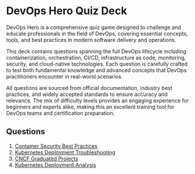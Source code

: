 # DevOps Hero Quiz Deck

DevOps Hero is a comprehensive quiz game designed to challenge and educate professionals in the field of DevOps, covering essential concepts, tools, and best practices in modern software delivery and operations.

This deck contains questions spanning the full DevOps lifecycle including containerization, orchestration, CI/CD, infrastructure as code, monitoring, security, and cloud-native technologies. Each question is carefully crafted to test both fundamental knowledge and advanced concepts that DevOps practitioners encounter in real-world scenarios.

All questions are sourced from official documentation, industry best practices, and widely accepted standards to ensure accuracy and relevance. The mix of difficulty levels provides an engaging experience for beginners and experts alike, making this an excellent training tool for DevOps teams and certification preparation.

## Questions

1. [Container Security Best Practices](https://blog.session.it/quiz/decks/devops-hero/questions/001-question)
2. [Kubernetes Deployment Troubleshooting](https://blog.session.it/quiz/decks/devops-hero/questions/002-question)
3. [CNCF Graduated Projects](https://blog.session.it/quiz/decks/devops-hero/questions/003-question)
4. [Kubernetes Deployment Analysis](https://blog.session.it/quiz/decks/devops-hero/questions/004-question)